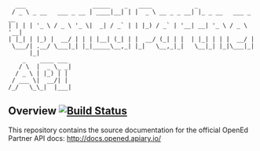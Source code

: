       ___                   _____    _   ____            _
     / _ \ _ __   ___ _ __ | ____|__| | |  _ \ __ _ _ __| |_ _ __   ___ _ __
    | | | | '_ \ / _ \ '_ \|  _| / _` | | |_) / _` | '__| __| '_ \ / _ \ '__|
    | |_| | |_) |  __/ | | | |__| (_| | |  __/ (_| | |  | |_| | | |  __/ |
     \___/| .__/ \___|_| |_|_____\__,_| |_|   \__,_|_|   \__|_| |_|\___|_|
          |_|
        _    ____ ___
       / \  |  _ \_ _|
      / _ \ | |_) | |
     / ___ \|  __/| |
    /_/   \_\_|  |___|

## Overview [![Build Status](https://travis-ci.org/openedinc/openedapi.svg?branch=master)](https://travis-ci.org/openedinc/openedapi)

This repository contains the source documentation for the official OpenEd Partner API docs: http://docs.opened.apiary.io/
